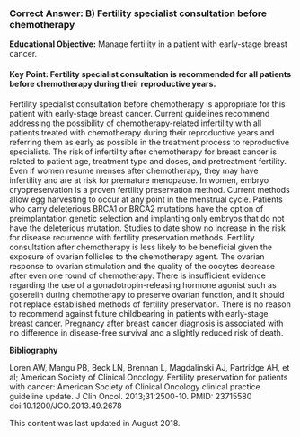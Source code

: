 
### Correct Answer: B) Fertility specialist consultation before chemotherapy 

**Educational Objective:** Manage fertility in a patient with early-stage breast cancer.

#### **Key Point:** Fertility specialist consultation is recommended for all patients before chemotherapy during their reproductive years.

Fertility specialist consultation before chemotherapy is appropriate for this patient with early-stage breast cancer. Current guidelines recommend addressing the possibility of chemotherapy-related infertility with all patients treated with chemotherapy during their reproductive years and referring them as early as possible in the treatment process to reproductive specialists. The risk of infertility after chemotherapy for breast cancer is related to patient age, treatment type and doses, and pretreatment fertility. Even if women resume menses after chemotherapy, they may have infertility and are at risk for premature menopause. In women, embryo cryopreservation is a proven fertility preservation method. Current methods allow egg harvesting to occur at any point in the menstrual cycle. Patients who carry deleterious BRCA1 or BRCA2 mutations have the option of preimplantation genetic selection and implanting only embryos that do not have the deleterious mutation. Studies to date show no increase in the risk for disease recurrence with fertility preservation methods.
Fertility consultation after chemotherapy is less likely to be beneficial given the exposure of ovarian follicles to the chemotherapy agent. The ovarian response to ovarian stimulation and the quality of the oocytes decrease after even one round of chemotherapy.
There is insufficient evidence regarding the use of a gonadotropin-releasing hormone agonist such as goserelin during chemotherapy to preserve ovarian function, and it should not replace established methods of fertility preservation.
There is no reason to recommend against future childbearing in patients with early-stage breast cancer. Pregnancy after breast cancer diagnosis is associated with no difference in disease-free survival and a slightly reduced risk of death.

**Bibliography**

Loren AW, Mangu PB, Beck LN, Brennan L, Magdalinski AJ, Partridge AH, et al; American Society of Clinical Oncology. Fertility preservation for patients with cancer: American Society of Clinical Oncology clinical practice guideline update. J Clin Oncol. 2013;31:2500-10. PMID: 23715580 doi:10.1200/JCO.2013.49.2678

This content was last updated in August 2018.